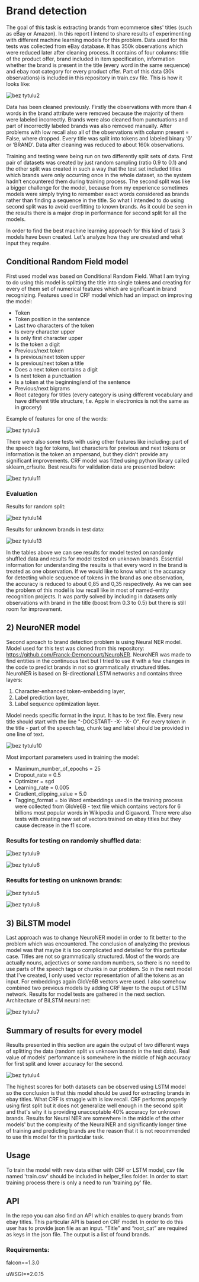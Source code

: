 # Brand detection


The goal of this task is extracting brands from ecommerce sites' titles (such as eBay or Amazon). In this report I intend to share results of experimenting with different machine learning models for this problem. Data used for this tests was collected from eBay database. It has 350k observations which were reduced later after cleaning process. It contains of four columns: title of the product offer, brand included in item specification, information whether the brand is present in the title (every word in the same sequence) and ebay root category for every product offer. Part of this data (30k observations) is included in this repository in train.csv file. This is how it looks like:

![bez tytulu2](https://user-images.githubusercontent.com/32640820/31491341-4e6f855a-af47-11e7-8935-1a11ca318e6c.png)

Data has been cleaned previously. Firstly the observations with more than 4 words in the brand attribute were removed because the majority of them were labeled incorrectly. Brands were also cleaned from punctuations and part of incorrectly labeled brands was also removed manually. After problems with low recall also all of the observations with column present = False, where dropped. Every title was split into tokens and labeled binary ‘0’ or ‘BRAND’. Data after cleaning was reduced to about 160k observations.

Training and testing were being run on two differently split sets of data. First pair of datasets was created by just random sampling (ratio 0.9 to 0.1) and the other split was created in such a way that the test set included titles which brands were only occurring once in the whole dataset, so the system hadn’t encountered them during training process. The second split was like a bigger challenge for the model, because from my experience sometimes models were simply trying to remember exact words considered as brands rather than finding a sequence in the title. So what I intended to do using second split was to avoid overfitting to known brands. As it could be seen in the results there is a major drop in performance for second split for all the models.

In order to find the best machine learning approach for this kind of task 3 models have been created. Let’s analyze how they are created and what input they require.

## Conditional Random Field model
First used model was based on Conditional Random Field. What I am trying to do using this model is splitting the title into single tokens and creating for every of them set of numerical features which are significant in brand recognizing. 
Features used in CRF model which had an impact on improving the model:
-	Token
-	Token position in the sentence
-	Last two characters of the token
-	Is every character upper
-	Is only first character upper
-	Is the token a digit
-	Previous/next token
-	Is previous/next token upper
-	Is previous/next token a title
-	Does a next token contains a digit
-	Is next token a punctuation
-	Is a token at the beginning/end of the sentence
-	Previous/next bigrams
-	Root category for titles (every category is using different vocabulary and have different title structure, f.e. Apple in electronics is not the same as in grocery)

Example of features for one of the words:

![bez tytulu3](https://user-images.githubusercontent.com/32640820/31491344-4f97f8e0-af47-11e7-85c0-c8f258359195.png)

There were also some tests with using other features like including: part of the speech tag for tokens, last characters for previous and next tokens or information is the token an ampersand, but they didn’t provide any significant improvements.
CRF model was fitted using python library called sklearn_crfsuite. Best results for validation data are presented below:

![bez tytulu11](https://user-images.githubusercontent.com/32640820/31491362-587f61f0-af47-11e7-8d24-498beb13deb7.png)

### Evaluation

Results for random split:

![bez tytulu14](https://user-images.githubusercontent.com/32640820/31491368-5ba84cde-af47-11e7-99a8-a3b324230aa5.png)

Results for unknown brands in test data:

![bez tytulu13](https://user-images.githubusercontent.com/32640820/31491365-5a987896-af47-11e7-8607-d6712009d434.png)

In the tables above we can see results for model tested on randomly shuffled data and results for model tested on unknown brands. Essential information for understanding the results is that every word in the brand is treated as one observation. If we would like to know what is the accuracy for detecting whole sequence of tokens in the brand as one observation, the accuracy is reduced to about 0,85 and 0,35 respectively. As we can see the problem of this model is low recall like in most of named-entity recognition projects. It was partly solved by including in datasets only observations with brand in the title (boost from 0.3 to 0.5) but there is still room for improvement.

## 2) NeuroNER model

Second aproach to brand detection problem is using Neural NER model. Model used for this test was cloned from this repository: https://github.com/Franck-Dernoncourt/NeuroNER. NeuroNER was made to find entities in the continuous text but I tried to use it with a few changes in the code to predict brands in not so grammatically structured titles. NeuroNER is based on Bi-directional LSTM networks and contains three layers:
1) Character-enhanced token-embedding layer,
2) Label prediction layer,
3) Label sequence optimization layer.

Model needs specific format in the input. It has to be text file. Every new title should start with the line "-DOCSTART- -X- -X- O". For every token in the title - part of the speech tag, chunk tag and label should be provided in one line of text.

![bez tytulu10](https://user-images.githubusercontent.com/32640820/31491358-57502b8e-af47-11e7-8966-5556a82d63a8.png)

Most important parameters used in training the model:
- Maximum_number_of_epochs = 25
- Dropout_rate = 0.5
- Optimizer = sgd
- Learning_rate = 0.005
- Gradient_clipping_value = 5.0
- Tagging_format = bio
Word embeddings used in the training process were collected from GloVe6B - text file which contains vectors for 6 billions most popular words in Wikipedia and Gigaword. There were also tests with creating new set of vectors trained on ebay titles but they cause decrease in the f1 score.

### Results for testing on randomly shuffled data:

![bez tytulu9](https://user-images.githubusercontent.com/32640820/31491353-55d7836a-af47-11e7-98f3-55c4a55402ca.png)

![bez tytulu6](https://user-images.githubusercontent.com/32640820/31491349-52a1c98a-af47-11e7-989d-7148c275d9e6.png)


### Results for testing on unknown brands:

![bez tytulu5](https://user-images.githubusercontent.com/32640820/31491346-519a1e70-af47-11e7-80f3-b74fee45c047.png)

![bez tytulu8](https://user-images.githubusercontent.com/32640820/31491352-54a8781e-af47-11e7-8f97-f64cf70e54de.png)
 

## 3) BiLSTM model

Last approach was to change NeuroNER model in order to fit better to the problem which was encountered. The conclusion of analyzing the previous model was that maybe it is too complicated and detailed for this particular case. Titles are not so grammatically structured. Most of the words are actually nouns, adjectives or some random numbers, so there is no need to use parts of the speech tags or chunks in our problem.
So in the next model that I’ve created, I only used vector representation of all the tokens as an input. For embeddings again GloVe6B vectors were used. I also somehow combined two previous models by adding CRF layer to the ouput of LSTM network. Results for model tests are gathered in the next section.
Architecture of BiLSTM neural net:

![bez tytulu7](https://user-images.githubusercontent.com/32640820/31491230-e6cd888e-af46-11e7-83ee-d4e8f389525c.png)
 

## Summary of results for every model

Results presented in this section are again the output of two different ways of splitting the data (random split vs unknown brands in the test data). Real value of models' performance is somewhere in the middle of high accuracy for first split and lower accuracy for the second.

![bez tytulu4](https://user-images.githubusercontent.com/32640820/31351411-4428ce3a-ad2b-11e7-9da7-bbe67fb7c7c8.png)
 
The highest scores for both datasets can be observed using LSTM model so the conclusion is that this model should be used for extracting brands in ebay titles.
What CRF is struggle with is low recall. CRF performs properly using first split but it does not generalize well enough in the second split and that's why it is providing unacceptable 40% accuracy for unknown brands.
Results for Neural NER are somewhere in the middle of the other models' but the complexity of the NeuralNER and significantly longer time of training and predicting brands are the reason that it is not recommended to use this model for this particular task.

## Usage

To train the model with new data either with CRF or LSTM model, csv file named 'train.csv' should be included in helper_files folder. In order to start training process there is only a need to run 'training.py' file.

## API
In the repo you can also find an API which enables to query brands from ebay titles. This particular API is based on CRF model. In order to do this user has to provide json file as an input. “Title” and “root_cat” are required as keys in the json file. The output is a list of found brands.

### Requirements:

falcon==1.3.0

uWSGI==2.0.15
